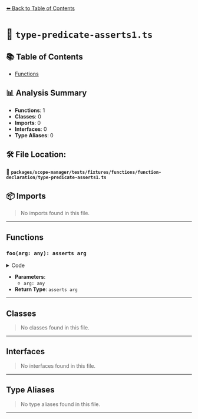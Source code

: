 [⬅️ Back to Table of Contents](../../../../../../index.md)

# 📄 `type-predicate-asserts1.ts`

## 📚 Table of Contents

- [Functions](#functions)

## 📊 Analysis Summary

- **Functions**: 1
- **Classes**: 0
- **Imports**: 0
- **Interfaces**: 0
- **Type Aliases**: 0

## 🛠️ File Location:
📂 **`packages/scope-manager/tests/fixtures/functions/function-declaration/type-predicate-asserts1.ts`**

## 📦 Imports

> No imports found in this file.


---

## Functions

### `foo(arg: any): asserts arg`

<details><summary>Code</summary>

```ts
function foo(arg: any): asserts arg {}
```
</details>

- **Parameters**:
  - `arg: any`
- **Return Type**: `asserts arg`

---

## Classes

> No classes found in this file.


---

## Interfaces

> No interfaces found in this file.


---

## Type Aliases

> No type aliases found in this file.


---